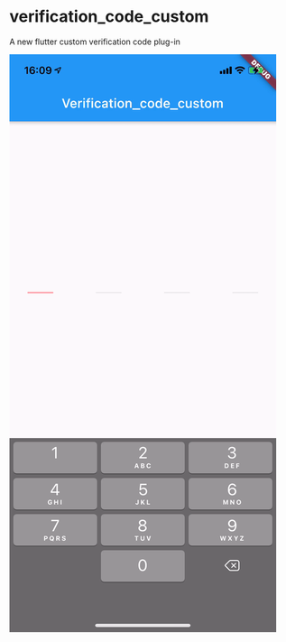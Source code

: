 # verification_code_custom

A new flutter custom verification code plug-in

![Image text](https://github.com/andfaraway/verification_code_custom/blob/master/example.gif)

